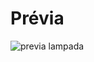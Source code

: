 # Prévia

![previa lampada](https://user-images.githubusercontent.com/100425690/226067044-6fcb092f-3f2e-4b72-a9a8-e38a8859fc68.png)
